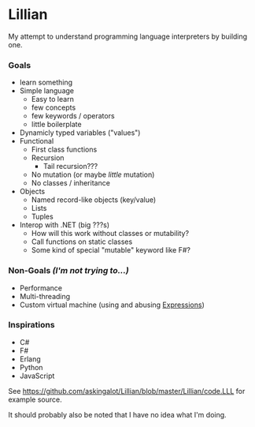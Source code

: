 # Lillian
My attempt to understand programming language interpreters by building one.



### Goals
* learn something
* Simple language
    * Easy to learn
    * few concepts
    * few keywords / operators
    * little boilerplate
* Dynamicly typed variables ("values")
* Functional
    * First class functions
    * Recursion
        * Tail recursion???
    * No mutation (or maybe *little* mutation) 
    * No classes / inheritance
* Objects
    * Named record-like objects (key/value)
    * Lists
    * Tuples
* Interop with .NET (big ???s)
    * How will this work without classes or mutability?
    * Call functions on static classes
    * Some kind of special "mutable" keyword like F#?


### Non-Goals *(I'm not trying to...)*
* Performance
* Multi-threading
* Custom virtual machine (using and abusing [Expressions](https://msdn.microsoft.com/en-us/library/system.linq.expressions.expression(v=vs.110).aspx))


### Inspirations
* C#
* F#
* Erlang
* Python
* JavaScript


See https://github.com/askingalot/Lillian/blob/master/Lillian/code.LLL for example source.


It should probably also be noted that I have no idea what I'm doing.
